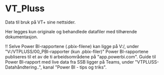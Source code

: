 # VT_Pluss
Data til bruk på VT+ sine nettsider.

Her legges kun originale og behandlede datafiler med tilhørende dokumentasjon.

!! Selve Power BI-rapportene (.pbix-filene) kan ligge på V:/, under "V:/VTPLUSS/00_PBI-rapporter (kun .pbix-filer)"
Power BI-rapportene publiseres til et av de ti arbeidsområdene på "app.powerbi.com".
Guide til Power BI-rapport med live data fra SSB ligger på Teams, under "VTPLUSS-Datahåndtering..", kanal "Power BI - tips og triks".

